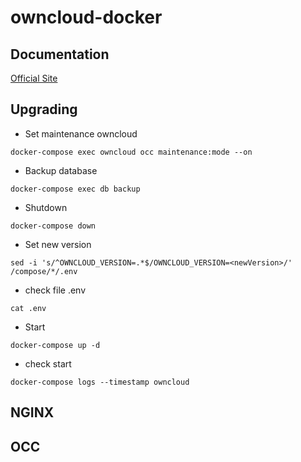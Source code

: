 # owncloud-docker

## Documentation
[Official Site](https://doc.owncloud.com/server/admin_manual/instllation/docker/)

## Upgrading

* Set maintenance owncloud
```
docker-compose exec owncloud occ maintenance:mode --on
```

* Backup database
```
docker-compose exec db backup
```

* Shutdown 
```
docker-compose down
```

* Set new version
```
sed -i 's/^OWNCLOUD_VERSION=.*$/OWNCLOUD_VERSION=<newVersion>/' /compose/*/.env
```

* check file .env
```
cat .env
```

* Start
```
docker-compose up -d
```

* check start
```
docker-compose logs --timestamp owncloud
```

## NGINX

## OCC